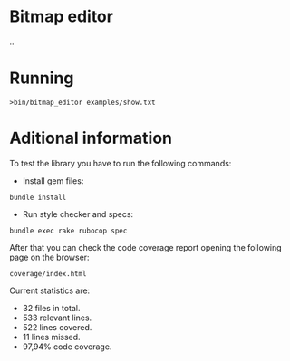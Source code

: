# Bitmap editor

..

# Running

`>bin/bitmap_editor examples/show.txt`

# Aditional information

To test the library you have to run the following commands:

* Install gem files:

```
bundle install
```

* Run style checker and specs:

```
bundle exec rake rubocop spec
```

After that you can check the code coverage report opening the following page on the browser:

```
coverage/index.html
```

Current statistics are:

* 32 files in total.
* 533 relevant lines.
* 522 lines covered.
* 11 lines missed.
* 97,94% code coverage.
